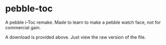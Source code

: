 pebble-toc
==========

A pebble i-Toc remake. Made to learn to make a pebble watch face, not for commercial gain.

A download is provided above. Just view the raw version of the file.
